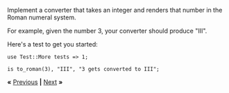 Implement a converter that takes an integer and renders that number in the
Roman numeral system.

For example, given the number 3, your converter should produce "III".

Here's a test to get you started:

    use Test::More tests => 1;
    
    is to_roman(3), "III", "3 gets converted to III";

**«** [Previous](test.md) **|** [Next](fail-fast.md) **»**
